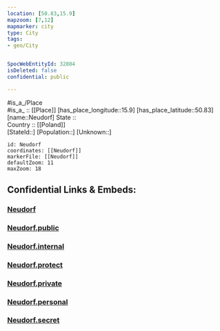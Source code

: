 ```yaml
---
location: [50.83,15.9] 
mapzoom: [7,12] 
mapmarker: city 
type: City
tags:
- geo/City


SpocWebEntityId: 32804
isDeleted: false
confidential: public

---
```

#is_a_/Place  
#is_a_ :: [[Place]] 
[has_place_longitude::15.9] 
[has_place_latitude::50.83] 
[name::Neudorf] 
State ::  
Country :: [[Poland]]  
[StateId::] 
[Population::] 
[Unknown::] 


```leaflet
id: Neudorf
coordinates: [[Neudorf]] 
markerFile: [[Neudorf]] 
defaultZoom: 11 
maxZoom: 18
```


## Confidential Links & Embeds: 

### [Neudorf](/_Standards/Earth/Continent/Europe/Europe~East/Poland/Provinces~Poland/Lower_Silesian/City/Neudorf.md) 

### [Neudorf.public](/_public/Earth/Continent/Europe/Europe~East/Poland/Provinces~Poland/Lower_Silesian/City/Neudorf.public.md) 

### [Neudorf.internal](/_internal/Earth/Continent/Europe/Europe~East/Poland/Provinces~Poland/Lower_Silesian/City/Neudorf.internal.md) 

### [Neudorf.protect](/_protect/Earth/Continent/Europe/Europe~East/Poland/Provinces~Poland/Lower_Silesian/City/Neudorf.protect.md) 

### [Neudorf.private](/_private/Earth/Continent/Europe/Europe~East/Poland/Provinces~Poland/Lower_Silesian/City/Neudorf.private.md) 

### [Neudorf.personal](/_personal/Earth/Continent/Europe/Europe~East/Poland/Provinces~Poland/Lower_Silesian/City/Neudorf.personal.md) 

### [Neudorf.secret](/_secret/Earth/Continent/Europe/Europe~East/Poland/Provinces~Poland/Lower_Silesian/City/Neudorf.secret.md)

